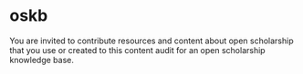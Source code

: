 # oskb
You are invited to contribute resources and content about open scholarship that you use or created to this content audit for an open scholarship knowledge base.

